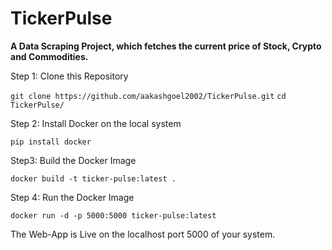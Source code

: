# TickerPulse
**A Data Scraping Project, which fetches the current price of Stock, Crypto and Commodities.**

Step 1: Clone this Repository

`git clone https://github.com/aakashgoel2002/TickerPulse.git`
`cd TickerPulse/`

Step 2: Install Docker on the local system

`pip install docker`

Step3: Build the Docker Image

`docker build -t ticker-pulse:latest .`

Step 4: Run the Docker Image

`docker run -d -p 5000:5000 ticker-pulse:latest`

The Web-App is Live on the localhost port 5000 of your system.
